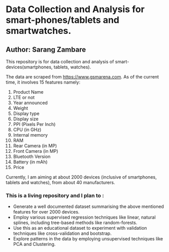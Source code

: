 
# Data Collection and Analysis for smart-phones/tablets and smartwatches.


## Author: Sarang Zambare

This repository is for data collection and analysis of smart-devices(smartphones, tablets, watches).

The data are scraped from https://www.gsmarena.com. As of the current time, it involves 15 features namely:

1. Product Name
2. LTE or not
3. Year announced
4. Weight
5. Display type
6. Display size
7. PPI (Pixels Per Inch)
8. CPU (in GHz)
9. Internal memory
10. RAM
11. Rear Camera (in MP)
12. Front Camera (in MP)
13. Bluetooth Version
14. Battery (in mAh)
15. Price

Currently, I am aiming at about 2000 devices (inclusive of smartphones, tablets and watches), from about 40 manufacturers.

### This is a living repository and I plan to :

- Generate a well documented dataset summarising the above mentioned features for over 2000 devices.
- Employ various supervised regression techniques like linear, natural splines, including tree-based methods like random-forests.
- Use this as an educational dataset to experiment with validation techniques like cross-validation and bootstrap.
- Explore patterns in the data by employing unsupervised techniques like PCA and Clustering.
